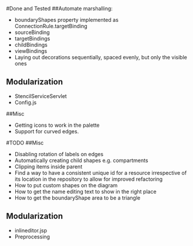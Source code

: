#Done and Tested
##Automate marshalling:
 - boundaryShapes property implemented as ConnectionRule.targetBinding
 - sourceBinding
 - targetBindings
 - childBindings
 - viewBindings
 - Laying out decorations sequentially, spaced evenly, but only the visible ones 

## Modularization
 - StencilServiceServlet
 - Config.js


##Misc
 - Getting icons to work in the palette
 - Support for curved edges.
 
#TODO
##Misc
 - Disabling rotation of labels on edges
 - Automatically creating child shapes e.g. compartments
 - Clipping items inside parent
 - Find a way to have a consistent unique id for a resource irrespective of its location in the repository to allow for improved refactoring
 - How to put custom shapes on the diagram
 - How to get the name editing text to show in the right place
 - How to get the boundaryShape area to be a triangle
 
## Modularization
 - inlineditor.jsp
 - Preprocessing

 
